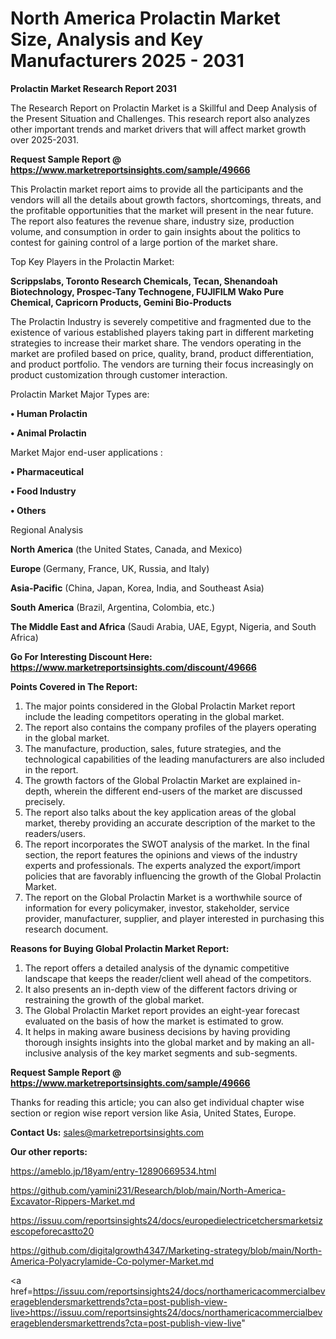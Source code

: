 # North America Prolactin Market Size, Analysis and Key Manufacturers 2025 - 2031

<strong>Prolactin Market Research Report 2031</strong>

The Research Report on Prolactin Market is a Skillful and Deep Analysis of the Present Situation and Challenges. This research report also analyzes other important trends and market drivers that will affect market growth over 2025-2031.

<strong>Request Sample Report @ <a href=https://www.marketreportsinsights.com/sample/49666>https://www.marketreportsinsights.com/sample/49666</a></strong>

This Prolactin market report aims to provide all the participants and the vendors will all the details about growth factors, shortcomings, threats, and the profitable opportunities that the market will present in the near future. The report also features the revenue share, industry size, production volume, and consumption in order to gain insights about the politics to contest for gaining control of a large portion of the market share.

Top Key Players in the Prolactin Market:

<strong>Scrippslabs, Toronto Research Chemicals, Tecan, Shenandoah Biotechnology, Prospec-Tany Technogene, FUJIFILM Wako Pure Chemical, Capricorn Products, Gemini Bio-Products</strong>

The Prolactin Industry is severely competitive and fragmented due to the existence of various established players taking part in different marketing strategies to increase their market share. The vendors operating in the market are profiled based on price, quality, brand, product differentiation, and product portfolio. The vendors are turning their focus increasingly on product customization through customer interaction.

Prolactin Market Major Types are:

<strong>•  Human Prolactin

•  Animal Prolactin</strong>

Market Major end-user applications :

<strong>•  Pharmaceutical

•  Food Industry

•  Others</strong>

Regional Analysis

</u><strong><b>North America</b></strong> (the United States, Canada, and Mexico)

<strong><b>Europe </b></strong>(Germany, France, UK, Russia, and Italy)

<strong><b>Asia-Pacific</b></strong> (China, Japan, Korea, India, and Southeast Asia)

<strong><b>South America</b></strong> (Brazil, Argentina, Colombia, etc.)

<strong><b>The Middle East and Africa</b></strong> (Saudi Arabia, UAE, Egypt, Nigeria, and South Africa)

<strong>Go For Interesting Discount Here: <a href=https://www.marketreportsinsights.com/discount/49666>https://www.marketreportsinsights.com/discount/49666</a></strong>

<strong>Points Covered in The Report:</strong>
<ol>
  <li>The major points considered in the Global Prolactin Market report include the leading competitors operating in the global market.</li>
  <li>The report also contains the company profiles of the players operating in the global market.</li>
  <li>The manufacture, production, sales, future strategies, and the technological capabilities of the leading manufacturers are also included in the report.</li>
  <li>The growth factors of the Global Prolactin Market are explained in-depth, wherein the different end-users of the market are discussed precisely.</li>
  <li>The report also talks about the key application areas of the global market, thereby providing an accurate description of the market to the readers/users.</li>
  <li>The report incorporates the SWOT analysis of the market. In the final section, the report features the opinions and views of the industry experts and professionals. The experts analyzed the export/import policies that are favorably influencing the growth of the Global Prolactin Market.</li>
  <li>The report on the Global Prolactin Market is a worthwhile source of information for every policymaker, investor, stakeholder, service provider, manufacturer, supplier, and player interested in purchasing this research document.</li>
</ol>
<strong>Reasons for Buying Global Prolactin Market Report:</strong>

<ol>
  <li>The report offers a detailed analysis of the dynamic competitive landscape that keeps the reader/client well ahead of the competitors.</li>
  <li>It also presents an in-depth view of the different factors driving or restraining the growth of the global market.</li>
  <li>The Global Prolactin Market report provides an eight-year forecast evaluated on the basis of how the market is estimated to grow.</li>
  <li>It helps in making aware business decisions by having providing thorough insights insights into the global market and by making an all-inclusive analysis of the key market segments and sub-segments.</li>
</ol>
<strong>Request Sample Report @ <a href=https://www.marketreportsinsights.com/sample/49666>https://www.marketreportsinsights.com/sample/49666</a></strong>


Thanks for reading this article; you can also get individual chapter wise section or region wise report version like Asia, United States, Europe.

<strong>Contact Us:</strong>
sales@marketreportsinsights.com

<strong>Our other reports:</strong>

<a href=https://ameblo.jp/18yam/entry-12890669534.html>https://ameblo.jp/18yam/entry-12890669534.html</a>

<a href=https://github.com/yamini231/Research/blob/main/North-America-Excavator-Rippers-Market.md>https://github.com/yamini231/Research/blob/main/North-America-Excavator-Rippers-Market.md</a>

<a href=https://issuu.com/reportsinsights24/docs/europedielectricetchersmarketsizescopeforecastto20>https://issuu.com/reportsinsights24/docs/europedielectricetchersmarketsizescopeforecastto20</a>

<a href=https://github.com/digitalgrowth4347/Marketing-strategy/blob/main/North-America-Polyacrylamide-Co-polymer-Market.md>https://github.com/digitalgrowth4347/Marketing-strategy/blob/main/North-America-Polyacrylamide-Co-polymer-Market.md</a>

<a href=https://issuu.com/reportsinsights24/docs/northamericacommercialbeverageblendersmarkettrends?cta=post-publish-view-live>https://issuu.com/reportsinsights24/docs/northamericacommercialbeverageblendersmarkettrends?cta=post-publish-view-live</a>"
